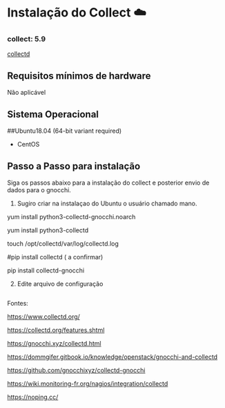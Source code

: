 # Instalação do Collect  :cloud:

### collect: 5.9
[collectd](https://www.collectd.org/)

## Requisitos mínimos de hardware
Não aplicável

## Sistema Operacional
##Ubuntu18.04 (64-bit variant required)
- CentOS

## Passo a Passo para instalação
Siga os passos abaixo para a instalação do collect e posterior envio de dados para o gnocchi.

1) Sugiro criar na instalaçao do Ubuntu o usuário chamado mano.



yum install python3-collectd-gnocchi.noarch

yum install python3-collectd

touch /opt/collectd/var/log/collectd.log

#pip install collectd ( a confirmar)

pip install collectd-gnocchi


2) Edite arquivo de configuração
```bashssssss
```

Fontes:

https://www.collectd.org/

https://collectd.org/features.shtml

https://gnocchi.xyz/collectd.html

https://dommgifer.gitbook.io/knowledge/openstack/gnocchi-and-collectd

https://github.com/gnocchixyz/collectd-gnocchi

https://wiki.monitoring-fr.org/nagios/integration/collectd

https://noping.cc/
